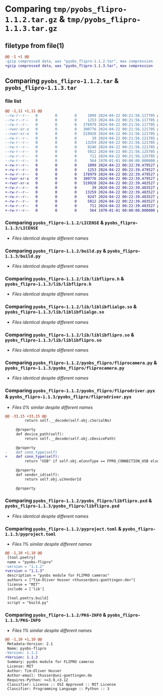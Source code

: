 # Comparing `tmp/pyobs_flipro-1.1.2.tar.gz` & `tmp/pyobs_flipro-1.1.3.tar.gz`

## filetype from file(1)

```diff
@@ -1 +1 @@
-gzip compressed data, was "pyobs_flipro-1.1.2.tar", max compression
+gzip compressed data, was "pyobs_flipro-1.1.3.tar", max compression
```

## Comparing `pyobs_flipro-1.1.2.tar` & `pyobs_flipro-1.1.3.tar`

### file list

```diff
@@ -1,11 +1,11 @@
--rw-r--r--   0        0        0     1099 2024-04-22 00:21:56.117705 pyobs_flipro-1.1.2/LICENSE
--rw-r--r--   0        0        0     1253 2024-04-22 00:21:56.117705 pyobs_flipro-1.1.2/build.py
--rw-r--r--   0        0        0   178979 2024-04-22 00:21:56.117705 pyobs_flipro-1.1.2/lib/libflipro.h
--rwxr-xr-x   0        0        0   300776 2024-04-22 00:21:56.121705 pyobs_flipro-1.1.2/lib/liblibflialgo.so
--rwxr-xr-x   0        0        0   519928 2024-04-22 00:21:56.121705 pyobs_flipro-1.1.2/lib/liblibflipro.so
--rw-r--r--   0        0        0       39 2024-04-22 00:21:56.121705 pyobs_flipro-1.1.2/pyobs_flipro/__init__.py
--rw-r--r--   0        0        0    13259 2024-04-22 00:21:56.121705 pyobs_flipro-1.1.2/pyobs_flipro/fliprocamera.py
--rw-r--r--   0        0        0     9246 2024-04-22 00:21:56.121705 pyobs_flipro-1.1.2/pyobs_flipro/fliprodriver.pyx
--rw-r--r--   0        0        0     5812 2024-04-22 00:21:56.125705 pyobs_flipro-1.1.2/pyobs_flipro/libflipro.pxd
--rw-r--r--   0        0        0      711 2024-04-22 00:21:56.125705 pyobs_flipro-1.1.2/pyproject.toml
--rw-r--r--   0        0        0      564 1970-01-01 00:00:00.000000 pyobs_flipro-1.1.2/PKG-INFO
+-rw-r--r--   0        0        0     1099 2024-04-22 00:22:39.479527 pyobs_flipro-1.1.3/LICENSE
+-rw-r--r--   0        0        0     1253 2024-04-22 00:22:39.479527 pyobs_flipro-1.1.3/build.py
+-rw-r--r--   0        0        0   178979 2024-04-22 00:22:39.479527 pyobs_flipro-1.1.3/lib/libflipro.h
+-rwxr-xr-x   0        0        0   300776 2024-04-22 00:22:39.479527 pyobs_flipro-1.1.3/lib/liblibflialgo.so
+-rwxr-xr-x   0        0        0   519928 2024-04-22 00:22:39.483527 pyobs_flipro-1.1.3/lib/liblibflipro.so
+-rw-r--r--   0        0        0       39 2024-04-22 00:22:39.483527 pyobs_flipro-1.1.3/pyobs_flipro/__init__.py
+-rw-r--r--   0        0        0    13259 2024-04-22 00:22:39.483527 pyobs_flipro-1.1.3/pyobs_flipro/fliprocamera.py
+-rw-r--r--   0        0        0     9247 2024-04-22 00:22:39.483527 pyobs_flipro-1.1.3/pyobs_flipro/fliprodriver.pyx
+-rw-r--r--   0        0        0     5812 2024-04-22 00:22:39.483527 pyobs_flipro-1.1.3/pyobs_flipro/libflipro.pxd
+-rw-r--r--   0        0        0      711 2024-04-22 00:22:39.483527 pyobs_flipro-1.1.3/pyproject.toml
+-rw-r--r--   0        0        0      564 1970-01-01 00:00:00.000000 pyobs_flipro-1.1.3/PKG-INFO
```

### Comparing `pyobs_flipro-1.1.2/LICENSE` & `pyobs_flipro-1.1.3/LICENSE`

 * *Files identical despite different names*

### Comparing `pyobs_flipro-1.1.2/build.py` & `pyobs_flipro-1.1.3/build.py`

 * *Files identical despite different names*

### Comparing `pyobs_flipro-1.1.2/lib/libflipro.h` & `pyobs_flipro-1.1.3/lib/libflipro.h`

 * *Files identical despite different names*

### Comparing `pyobs_flipro-1.1.2/lib/liblibflialgo.so` & `pyobs_flipro-1.1.3/lib/liblibflialgo.so`

 * *Files identical despite different names*

### Comparing `pyobs_flipro-1.1.2/lib/liblibflipro.so` & `pyobs_flipro-1.1.3/lib/liblibflipro.so`

 * *Files identical despite different names*

### Comparing `pyobs_flipro-1.1.2/pyobs_flipro/fliprocamera.py` & `pyobs_flipro-1.1.3/pyobs_flipro/fliprocamera.py`

 * *Files identical despite different names*

### Comparing `pyobs_flipro-1.1.2/pyobs_flipro/fliprodriver.pyx` & `pyobs_flipro-1.1.3/pyobs_flipro/fliprodriver.pyx`

 * *Files 0% similar despite different names*

```diff
@@ -33,15 +33,15 @@
         return self.__decode(self.obj.cSerialNo)
 
     @property
     def device_path(self):
         return self.__decode(self.obj.cDevicePath)
 
     @property
-    def conn_type(self)
+    def conn_type(self):
         return "USB" if self.obj.eConnType == FPRO_CONNECTION_USB else "FIBRE"
 
     @property
     def vendor_id(self):
         return self.obj.uiVendorId
 
     @property
```

### Comparing `pyobs_flipro-1.1.2/pyobs_flipro/libflipro.pxd` & `pyobs_flipro-1.1.3/pyobs_flipro/libflipro.pxd`

 * *Files identical despite different names*

### Comparing `pyobs_flipro-1.1.2/pyproject.toml` & `pyobs_flipro-1.1.3/pyproject.toml`

 * *Files 1% similar despite different names*

```diff
@@ -1,10 +1,10 @@
 [tool.poetry]
 name = "pyobs-flipro"
-version = "1.1.2"
+version = "1.1.3"
 description = "pyobs module for FLIPRO cameras"
 authors = ["Tim-Oliver Husser <thusser@uni-goettingen.de>"]
 license = "MIT"
 include = ['lib']
 
 [tool.poetry.build]
 script = "build.py"
```

### Comparing `pyobs_flipro-1.1.2/PKG-INFO` & `pyobs_flipro-1.1.3/PKG-INFO`

 * *Files 1% similar despite different names*

```diff
@@ -1,10 +1,10 @@
 Metadata-Version: 2.1
 Name: pyobs-flipro
-Version: 1.1.2
+Version: 1.1.3
 Summary: pyobs module for FLIPRO cameras
 License: MIT
 Author: Tim-Oliver Husser
 Author-email: thusser@uni-goettingen.de
 Requires-Python: >=3.9,<3.12
 Classifier: License :: OSI Approved :: MIT License
 Classifier: Programming Language :: Python :: 3
```

